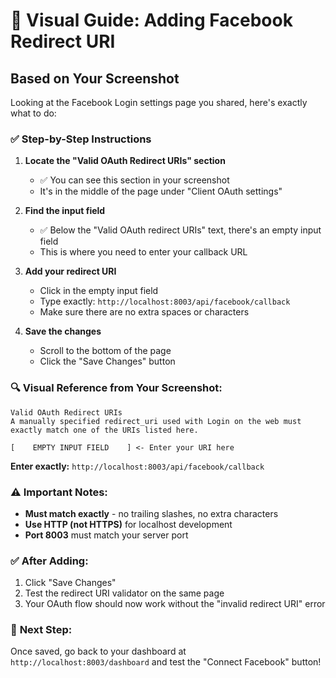 # 🎯 Visual Guide: Adding Facebook Redirect URI

## Based on Your Screenshot

Looking at the Facebook Login settings page you shared, here's exactly what to do:

### ✅ **Step-by-Step Instructions**

1. **Locate the "Valid OAuth Redirect URIs" section**
   - ✅ You can see this section in your screenshot
   - It's in the middle of the page under "Client OAuth settings"

2. **Find the input field**
   - ✅ Below the "Valid OAuth redirect URIs" text, there's an empty input field
   - This is where you need to enter your callback URL

3. **Add your redirect URI**
   - Click in the empty input field
   - Type exactly: `http://localhost:8003/api/facebook/callback`
   - Make sure there are no extra spaces or characters

4. **Save the changes**
   - Scroll to the bottom of the page
   - Click the "Save Changes" button

### 🔍 **Visual Reference from Your Screenshot:**

```
Valid OAuth Redirect URIs
A manually specified redirect_uri used with Login on the web must exactly match one of the URIs listed here.

[    EMPTY INPUT FIELD    ] <- Enter your URI here
```

**Enter exactly:** `http://localhost:8003/api/facebook/callback`

### ⚠️ **Important Notes:**

- **Must match exactly** - no trailing slashes, no extra characters
- **Use HTTP (not HTTPS)** for localhost development
- **Port 8003** must match your server port

### ✅ **After Adding:**

1. Click "Save Changes"
2. Test the redirect URI validator on the same page
3. Your OAuth flow should now work without the "invalid redirect URI" error

### 🚀 **Next Step:**
Once saved, go back to your dashboard at `http://localhost:8003/dashboard` and test the "Connect Facebook" button!
